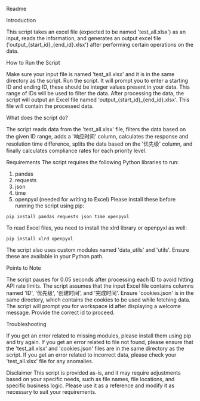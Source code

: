 Readme

Introduction

This script takes an excel file (expected to be named 'test_all.xlsx') as an input, reads the information, and generates an output excel file ('output_{start_id}_{end_id}.xlsx') after performing certain operations on the data.



How to Run the Script

Make sure your input file is named 'test_all.xlsx' and it is in the same directory as the script.
Run the script. It will prompt you to enter a starting ID and ending ID, these should be integer values present in your data. This range of IDs will be used to filter the data.
After processing the data, the script will output an Excel file named 'output_{start_id}_{end_id}.xlsx'. This file will contain the processed data.



What does the script do?

The script reads data from the 'test_all.xlsx' file, filters the data based on the given ID range, adds a '响应时间' column, calculates the response and resolution time difference, splits the data based on the '优先级' column, and finally calculates compliance rates for each priority level.



Requirements
The script requires the following Python libraries to run:

1. pandas
2. requests
3. json
4. time
5. openpyxl (needed for writing to Excel)
Please install these before running the script using pip:


```
pip install pandas requests json time openpyxl
```

To read Excel files, you need to install the xlrd library or openpyxl as well:


```
pip install xlrd openpyxl
```

The script also uses custom modules named 'data_utils' and 'utils'. Ensure these are available in your Python path.


Points to Note

The script pauses for 0.05 seconds after processing each ID to avoid hitting API rate limits.
The script assumes that the input Excel file contains columns named 'ID', '优先级', '创建时间', and '完成时间'.
Ensure 'cookies.json' is in the same directory, which contains the cookies to be used while fetching data.
The script will prompt you for workspace id after displaying a welcome message. Provide the correct id to proceed.



Troubleshooting

If you get an error related to missing modules, please install them using pip and try again.
If you get an error related to file not found, please ensure that the 'test_all.xlsx' and 'cookies.json' files are in the same directory as the script.
If you get an error related to incorrect data, please check your 'test_all.xlsx' file for any anomalies.



Disclaimer
This script is provided as-is, and it may require adjustments based on your specific needs, such as file names, file locations, and specific business logic. Please use it as a reference and modify it as necessary to suit your requirements.